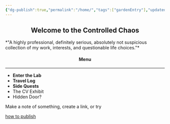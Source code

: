 ```yaml
---
{"dg-publish":true,"permalink":"/home/","tags":["gardenEntry"],"updated":"2025-02-05T06:53:39.660+00:00"}
---
```


<center><h2>Welcome to the Controlled Chaos</h2></center>
*"A highly professional, definitely serious, absolutely not suspicious collection of my work, interests, and questionable life choices."*

<center><h4>Menu</h4></center>

---

-  **Enter the Lab**
-  **Travel Log**
-  **Side Quests**
-  The CV Exhibit
-  Hidden Door?


Make a note of something, create a link, or try 

[how to publish](https://www.youtube.com/watch?v=eULVrTjT11w&t=435s)
